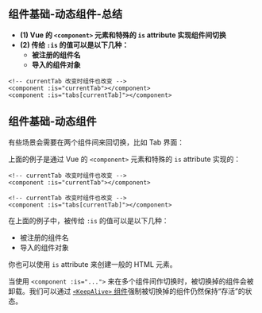 ## 组件基础-动态组件-总结

- **(1) Vue 的 `<component>` 元素和特殊的 `is` attribute 实现组件间切换**
- **(2) 传给 `:is` 的值可以是以下几种：**
  - **被注册的组件名**
  - **导入的组件对象**

```vue-html
<!-- currentTab 改变时组件也改变 -->
<component :is="currentTab"></component>
<component :is="tabs[currentTab]"></component>
```

## 组件基础-动态组件

有些场景会需要在两个组件间来回切换，比如 Tab 界面：

上面的例子是通过 Vue 的 `<component>` 元素和特殊的 `is` attribute 实现的：

```vue-html
<!-- currentTab 改变时组件也改变 -->
<component :is="currentTab"></component>
```

```vue-html
<!-- currentTab 改变时组件也改变 -->
<component :is="tabs[currentTab]"></component>
```

在上面的例子中，被传给 `:is` 的值可以是以下几种：

- 被注册的组件名
- 导入的组件对象

你也可以使用 `is` attribute 来创建一般的 HTML 元素。

当使用 `<component :is="...">` 来在多个组件间作切换时，被切换掉的组件会被卸载。我们可以通过 [`<KeepAlive>` 组件](/guide/built-ins/keep-alive)强制被切换掉的组件仍然保持“存活”的状态。
